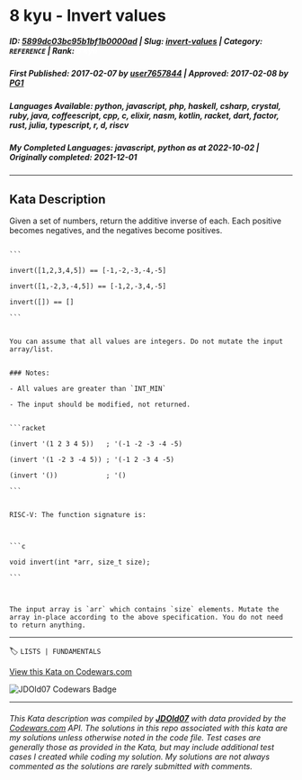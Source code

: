 # 8 kyu - Invert values

##### **ID**: [5899dc03bc95b1bf1b0000ad](https://www.codewars.com/kata/5899dc03bc95b1bf1b0000ad) | **Slug**: [invert-values](https://www.codewars.com/kata/5899dc03bc95b1bf1b0000ad) | **Category**: `REFERENCE` | **Rank**: <span style="color:white">8 kyu</span>

##### **First Published**: 2017-02-07 ***by*** [user7657844](https://www.codewars.com/users/user7657844) | **Approved**: 2017-02-08 ***by*** [PG1](https://www.codewars.com/users/PG1)

##### **Languages Available**: python, javascript, php, haskell, csharp, crystal, ruby, java, coffeescript, cpp, c, elixir, nasm, kotlin, racket, dart, factor, rust, julia, typescript, r, d, riscv

##### **My Completed Languages**: javascript, python ***as at*** 2022-10-02 | **Originally completed**: 2021-12-01

---

## Kata Description


Given a set of numbers, return the additive inverse of each. Each positive becomes negatives, and the negatives become positives.



~~~if-not:racket

```

invert([1,2,3,4,5]) == [-1,-2,-3,-4,-5]

invert([1,-2,3,-4,5]) == [-1,2,-3,4,-5]

invert([]) == []

```

~~~



```if:javascript,python,ruby,php,elixir,dart

You can assume that all values are integers. Do not mutate the input array/list.

```



```if:c,riscv

### Notes:

- All values are greater than `INT_MIN`

- The input should be modified, not returned.

```

~~~if:racket

```racket

(invert '(1 2 3 4 5))   ; '(-1 -2 -3 -4 -5)

(invert '(1 -2 3 -4 5)) ; '(-1 2 -3 4 -5)

(invert '())            ; '()

```

~~~



~~~if:riscv

RISC-V: The function signature is:



```c

void invert(int *arr, size_t size);

```



The input array is `arr` which contains `size` elements. Mutate the array in-place according to the above specification. You do not need to return anything.

~~~

---


🏷 `LISTS | FUNDAMENTALS`


[View this Kata on Codewars.com](https://www.codewars.com/kata/5899dc03bc95b1bf1b0000ad)

![](https://www.codewars.com/users/jdold07/badges/large "JDOld07 Codewars Badge")

---

###### *This Kata description was compiled by [**JDOld07**](https://tpstech.dev) with data provided by the [Codewars.com](https://www.codewars.com) API.  The solutions in this repo associated with this kata are my solutions unless otherwise noted in the code file.  Test cases are generally those as provided in the Kata, but may include additional test cases I created while coding my solution.  My solutions are not always commented as the solutions are rarely submitted with comments.*
